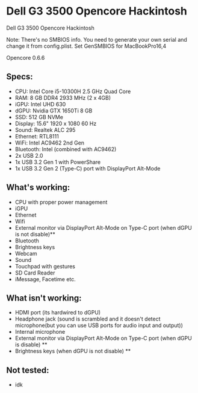 # Dell G3 3500 Opencore Hackintosh
Dell G3 3500 Opencore Hackintosh


Note: There's no SMBIOS info. You need to generate your own serial and change it from config.plist. Set GenSMBIOS for MacBookPro16,4


Opencore 0.6.6

## Specs: 

- CPU: Intel Core i5-10300H 2.5 GHz Quad Core
- RAM: 8 GB DDR4 2933 MHz (2 x 4GB)
- iGPU: Intel UHD 630
- dGPU: Nvidia GTX 1650Ti 8 GB
- SSD: 512 GB NVMe
- Display: 15.6" 1920 x 1080 60 Hz
- Sound: Realtek ALC 295
- Ethernet: RTL8111
- WiFi: Intel AC9462 2nd Gen
- Bluetooth: Intel (combined with AC9462)
- 2x USB 2.0
- 1x USB 3.2 Gen 1 with PowerShare
- 1x USB 3.2 Gen 2 (Type-C) port with DisplayPort Alt-Mode 

## What's working:

- CPU with proper power management
- iGPU
- Ethernet
- Wifi
- External monitor via DisplayPort Alt-Mode on Type-C port (when dGPU is not disable)**
- Bluetooth
- Brightness keys
- Webcam
- Sound
- Touchpad with gestures
- SD Card Reader
- iMessage, Facetime etc.

## What isn't working:

- HDMI port (its hardwired to dGPU)
- Headphone jack (sound is scrambled and it doesn't detect microphone(but you can use USB ports for audio input and output))
- Internal microphone
- External monitor via DisplayPort Alt-Mode on Type-C port (when dGPU is disable) **
- Brightness keys (when dGPU is not disable) **

## Not tested:

- idk
